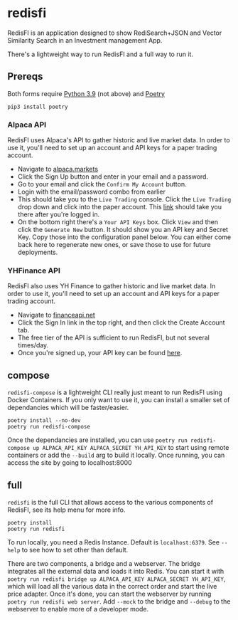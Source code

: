 # redisfi

RedisFI is an application designed to show RediSearch+JSON and Vector Similarity Search in an Investment management App.

There's a lightweight way to run RedisFI and a full way to run it.

## Prereqs
Both forms require [Python 3.9](https://stackoverflow.com/a/66907362) (not above) and [Poetry](https://python-poetry.org)

```
pip3 install poetry
```
### Alpaca API
RedisFI uses Alpaca's API to gather historic and live market data.  In order to use it, you'll need to set up an account and API keys for a paper trading account.

- Navigate to [alpaca.markets](https://alpaca.markets)
- Click the Sign Up button and enter in your email and a password.
- Go to your email and click the `Confirm My Account` button.
- Login with the email/password combo from earlier
- This should take you to the `Live Trading` console.  Click the `Live Trading` drop down and click into the paper account.  This [link](https://app.alpaca.markets/paper/dashboard/overview) should take you there after you're logged in.
- On the bottom right there's a `Your API Keys` box.  Click `View` and then click the `Generate New` button.  It should show you an API key and Secret Key.  Copy those into the configuration panel below.  You can either come back here to regenerate new ones, or save those to use for future deployments. 

### YHFinance API
RedisFI also uses YH Finance  to gather historic and live market data.  In order to use it, you'll need to set up an account and API keys for a paper trading account.

- Navigate to [financeapi.net](https://financeapi.net/)
- Click the Sign In link in the top right, and then click the Create Account tab.
- The free tier of the API is sufficient to run RedisFI, but not several times/day.  
- Once you're signed up, your API key can be found [here](https://financeapi.net/dashboard).

## compose

`redisfi-compose` is a lightweight CLI really just meant to run RedisFI using Docker Containers.  If you only want to use it, you can install a smaller set of dependancies which will be faster/easier.

```
poetry install --no-dev
poetry run redisfi-compose
```

Once the dependancies are installed, you can use `poetry run redisfi-compose up ALPACA_API_KEY ALPACA_SECRET YH_API_KEY` to start using remote containers or add the `--build` arg to build it locally.  Once running, you can access the site by going to localhost:8000

## full

`redisfi` is the full CLI that allows access to the various components of RedisFI, see its help menu for more info.
```
poetry install
poetry run redisfi
```

To run locally, you need a Redis Instance.  Default is `localhost:6379`.  See `--help` to see how to set other than default.

There are two components, a bridge and a webserver.  The bridge integrates all the external data and loads it into Redis.  You can start it with `poetry run redisfi bridge up ALPACA_API_KEY ALPACA_SECRET YH_API_KEY`, which will load all the various data in the correct order and start the live price adapter. Once it's done, you can start the webserver by running `poetry run redisfi web server`.  Add `--mock` to the bridge and `--debug` to the webserver to enable more of a developer mode.
